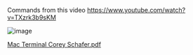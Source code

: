 Commands from this video https://www.youtube.com/watch?v=TXzrk3b9sKM

![image](https://github.com/caseycronyn/Mac-Terminal-Corey-Schafer/assets/121722351/0a384f16-7ed8-431c-8bce-df30c2780b30)


[Mac Terminal Corey Schafer.pdf](https://github.com/caseycronyn/Mac-Terminal-Corey-Schafer/files/14463954/Mac.Terminal.Corey.Schafer.pdf)
